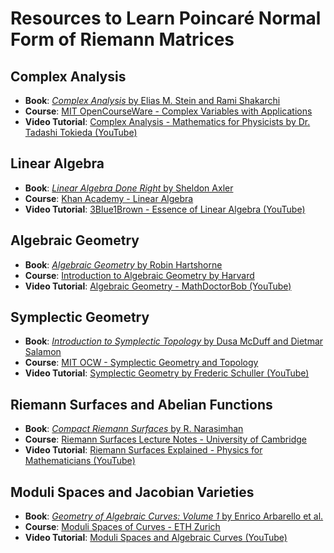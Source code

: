 # Resources to Learn Poincaré Normal Form of Riemann Matrices

## Complex Analysis
- **Book**: [*Complex Analysis* by Elias M. Stein and Rami Shakarchi](https://www.amazon.com/Complex-Analysis-Elias-M-Stein/dp/0691113858)
- **Course**: [MIT OpenCourseWare - Complex Variables with Applications](https://ocw.mit.edu/courses/mathematics/18-04-complex-variables-with-applications-fall-1999/)
- **Video Tutorial**: [Complex Analysis - Mathematics for Physicists by Dr. Tadashi Tokieda (YouTube)](https://www.youtube.com/results?search_query=complex+analysis+mathematics+for+physicists)

## Linear Algebra
- **Book**: [*Linear Algebra Done Right* by Sheldon Axler](https://www.springer.com/gp/book/9783319110790)
- **Course**: [Khan Academy - Linear Algebra](https://www.khanacademy.org/math/linear-algebra)
- **Video Tutorial**: [3Blue1Brown - Essence of Linear Algebra (YouTube)](https://www.youtube.com/playlist?list=PLZHQObOWTQDMsr9KFSd5qT8p1wCdb5UrL)

## Algebraic Geometry
- **Book**: [*Algebraic Geometry* by Robin Hartshorne](https://www.springer.com/gp/book/9780387902449)
- **Course**: [Introduction to Algebraic Geometry by Harvard](https://math.harvard.edu/~ctm/home/text/class/harvard/157/lec/lec.pdf)
- **Video Tutorial**: [Algebraic Geometry - MathDoctorBob (YouTube)](https://www.youtube.com/results?search_query=algebraic+geometry+mathdoctorbob)

## Symplectic Geometry
- **Book**: [*Introduction to Symplectic Topology* by Dusa McDuff and Dietmar Salamon](https://global.oup.com/academic/product/introduction-to-symplectic-topology-9780198794899)
- **Course**: [MIT OCW - Symplectic Geometry and Topology](https://ocw.mit.edu/courses/mathematics/18-965-symplectic-geometry-and-topology-spring-2004/)
- **Video Tutorial**: [Symplectic Geometry by Frederic Schuller (YouTube)](https://www.youtube.com/results?search_query=symplectic+geometry+frederic+schuller)

## Riemann Surfaces and Abelian Functions
- **Book**: [*Compact Riemann Surfaces* by R. Narasimhan](https://press.princeton.edu/books/hardcover/9780691003726/compact-riemann-surfaces)
- **Course**: [Riemann Surfaces Lecture Notes - University of Cambridge](https://www.dpmms.cam.ac.uk/~pl229/lecturenotes/RiemannSurfaces.pdf)
- **Video Tutorial**: [Riemann Surfaces Explained - Physics for Mathematicians (YouTube)](https://www.youtube.com/results?search_query=riemann+surfaces)

## Moduli Spaces and Jacobian Varieties
- **Book**: [*Geometry of Algebraic Curves: Volume 1* by Enrico Arbarello et al.](https://www.springer.com/gp/book/9780387902449)
- **Course**: [Moduli Spaces of Curves - ETH Zurich](https://people.math.ethz.ch/~mihnea/ModuliCurves.pdf)
- **Video Tutorial**: [Moduli Spaces and Algebraic Curves (YouTube)](https://www.youtube.com/results?search_query=moduli+spaces+and+algebraic+curves)
